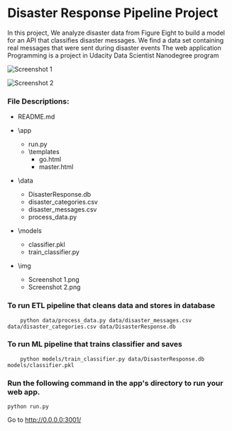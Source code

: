 # Disaster Response Pipeline Project

 In this project, We analyze disaster data from Figure Eight to build a model for an API that classifies disaster messages. We find a data set containing real messages that were sent during disaster events
 The web application Programming is a project in Udacity Data Scientist Nanodegree program

![Screenshot 1](https://user-images.githubusercontent.com/58215303/82330889-114fde80-99ec-11ea-80a4-7f5c00b39cb6.PNG)

![Screenshot 2](https://user-images.githubusercontent.com/58215303/82331021-3e9c8c80-99ec-11ea-9810-c8a98a8243b1.PNG)



### File Descriptions:

  * README.md
  
  *	\app
       * run.py
       * \templates
           * go.html
           * master.html


* \data
     * DisasterResponse.db
     * disaster_categories.csv
     * disaster_messages.csv
     * process_data.py
     
* \models
   * classifier.pkl 
   * train_classifier.py
   
* \img
   * Screenshot 1.png
   * Screenshot 2.png
   



### To run ETL pipeline that cleans data and stores in database
        python data/process_data.py data/disaster_messages.csv data/disaster_categories.csv data/DisasterResponse.db
        
### To run ML pipeline that trains classifier and saves
        python models/train_classifier.py data/DisasterResponse.db models/classifier.pkl    
        
### Run the following command in the app's directory to run your web app.
    python run.py        
   
   
Go to http://0.0.0.0:3001/   
   
     
     

